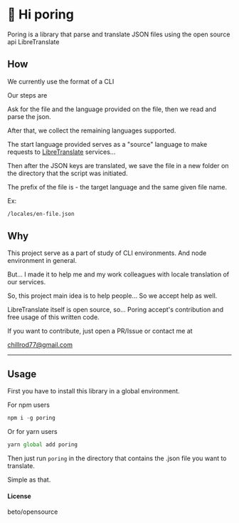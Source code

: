 # 🐽 Hi poring

Poring is a library that parse and translate JSON files using the open source api LibreTranslate

## How

We currently use the format of a CLI

Our steps are

Ask for the file and the language provided on the file, then we read and parse the json.

After that, we collect the remaining languages supported.

The start language provided serves as a "source" language to make requests to
[LibreTranslate](https://github.com/LibreTranslate/LibreTranslate) services...

Then after the JSON keys are translated, we save the file in a new folder on the directory that the script was initiated.

The prefix of the file is - the target language and the same given file name.

Ex:

```bash
/locales/en-file.json
```

## Why

This project serve as a part of study of CLI environments. And node environment in general.

But... I made it to help me and my work colleagues with locale translation of our services.

So, this project main idea is to help people... So we accept help as well.

LibreTranslate itself is open source, so...
Poring accept's contribution and free usage of this written code.

If you want to contribute, just open a PR/Issue or contact me at

chillrod77@gmail.com

---

## Usage

First you have to install this library in a global environment.

For npm users

```javascript
npm i -g poring
```

Or for yarn users

```javascript
yarn global add poring
```

Then just run
`poring` in the directory that contains the .json file you want to translate.

Simple as that.

#### License

beto/opensource
